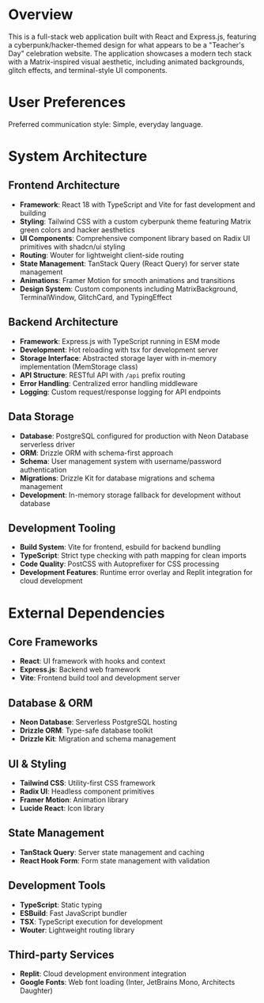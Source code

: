 # Overview

This is a full-stack web application built with React and Express.js, featuring a cyberpunk/hacker-themed design for what appears to be a "Teacher's Day" celebration website. The application showcases a modern tech stack with a Matrix-inspired visual aesthetic, including animated backgrounds, glitch effects, and terminal-style UI components.

# User Preferences

Preferred communication style: Simple, everyday language.

# System Architecture

## Frontend Architecture
- **Framework**: React 18 with TypeScript and Vite for fast development and building
- **Styling**: Tailwind CSS with a custom cyberpunk theme featuring Matrix green colors and hacker aesthetics
- **UI Components**: Comprehensive component library based on Radix UI primitives with shadcn/ui styling
- **Routing**: Wouter for lightweight client-side routing
- **State Management**: TanStack Query (React Query) for server state management
- **Animations**: Framer Motion for smooth animations and transitions
- **Design System**: Custom components including MatrixBackground, TerminalWindow, GlitchCard, and TypingEffect

## Backend Architecture
- **Framework**: Express.js with TypeScript running in ESM mode
- **Development**: Hot reloading with tsx for development server
- **Storage Interface**: Abstracted storage layer with in-memory implementation (MemStorage class)
- **API Structure**: RESTful API with `/api` prefix routing
- **Error Handling**: Centralized error handling middleware
- **Logging**: Custom request/response logging for API endpoints

## Data Storage
- **Database**: PostgreSQL configured for production with Neon Database serverless driver
- **ORM**: Drizzle ORM with schema-first approach
- **Schema**: User management system with username/password authentication
- **Migrations**: Drizzle Kit for database migrations and schema management
- **Development**: In-memory storage fallback for development without database

## Development Tooling
- **Build System**: Vite for frontend, esbuild for backend bundling
- **TypeScript**: Strict type checking with path mapping for clean imports
- **Code Quality**: PostCSS with Autoprefixer for CSS processing
- **Development Features**: Runtime error overlay and Replit integration for cloud development

# External Dependencies

## Core Frameworks
- **React**: UI framework with hooks and context
- **Express.js**: Backend web framework
- **Vite**: Frontend build tool and development server

## Database & ORM
- **Neon Database**: Serverless PostgreSQL hosting
- **Drizzle ORM**: Type-safe database toolkit
- **Drizzle Kit**: Migration and schema management

## UI & Styling
- **Tailwind CSS**: Utility-first CSS framework
- **Radix UI**: Headless component primitives
- **Framer Motion**: Animation library
- **Lucide React**: Icon library

## State Management
- **TanStack Query**: Server state management and caching
- **React Hook Form**: Form state management with validation

## Development Tools
- **TypeScript**: Static typing
- **ESBuild**: Fast JavaScript bundler
- **TSX**: TypeScript execution for development
- **Wouter**: Lightweight routing library

## Third-party Services
- **Replit**: Cloud development environment integration
- **Google Fonts**: Web font loading (Inter, JetBrains Mono, Architects Daughter)